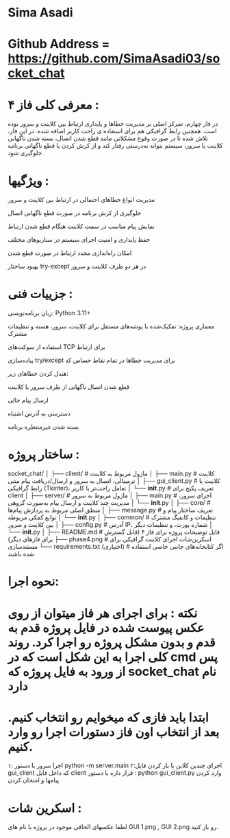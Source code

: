 # Sima Asadi
# Github Address = https://github.com/SimaAsadi03/socket_chat

# معرفی کلی فاز ۴ :
در فاز چهارم، تمرکز اصلی بر مدیریت خطاها و پایداری ارتباط بین کلاینت و سرور بوده است. همچنین رابط گرافیکی هم برای استفاده ی راحت کاربر اضافه شده.
در این فاز، تلاش شده تا در صورت وقوع مشکلاتی مانند قطع شدن اتصال، بسته شدن ناگهانی کلاینت یا سرور، سیستم بتواند به‌درستی رفتار کند و از کرش کردن یا قطع ناگهانی برنامه جلوگیری شود.

# ویژگیها :

مدیریت انواع خطاهای احتمالی در ارتباط بین کلاینت و سرور

جلوگیری از کرش برنامه در صورت قطع ناگهانی اتصال

نمایش پیام مناسب در سمت کلاینت هنگام قطع شدن ارتباط

حفظ پایداری و امنیت اجرای سیستم در سناریوهای مختلف

امکان راه‌اندازی مجدد ارتباط در صورت قطع شدن

بهبود ساختار try-except در هر دو طرف کلاینت و سرور

# جزییات فنی :

زبان برنامه‌نویسی: Python 3.11+

معماری پروژه: تفکیک‌شده با پوشه‌های مستقل برای کلاینت، سرور، هسته و تنظیمات مشترک

استفاده از سوکت‌های TCP برای ارتباط

پیاده‌سازی try/except برای مدیریت خطاها در تمام نقاط حساس کد

هندل کردن خطاهای زیر:

قطع شدن اتصال ناگهانی از طرف سرور یا کلاینت

ارسال پیام خالی

دسترسی به آدرس اشتباه

بسته شدن غیرمنتظره برنامه

# ساختار پروژه :

socket_chat/
│
├── client/                          # ماژول مربوط به کلاینت
│   ├── main.py                      # کلاینت ترمینالی، اتصال به سرور و ارسال/دریافت پیام متنی
│   ├── gui_client.py                # کلاینت با رابط گرافیکی (Tkinter)، تعامل راحت‌تر با کاربر
│   └── __init__.py                  # تعریف پکیج برای client
│
├── server/                          # ماژول مربوط به سرور
│   ├── main.py                      # اجرای سرور، مدیریت چند کلاینت و ارسال پیام به‌صورت گروهی
│   └── __init__.py
│
├── core/                            # منطق اصلی مربوط به پردازش پیام‌ها
│   ├── message.py                   # تعریف ساختار پیام و توابع کمکی مربوطه
│   └── __init__.py
│
├── common/                          # تنظیمات و کانفیگ مشترک بین کلاینت و سرور
│   ├── config.py                    # آدرس IP، شماره پورت، و تنظیمات دیگر
│   └── __init__.py
│
├── README.md                        # فایل توضیحات پروژه برای فاز ۴ (قابل گسترش برای فازهای دیگر)
├── phase4.png                       # اسکرین‌شات اجرای کلاینت گرافیکی برای مستندسازی
└── requirements.txt (اختیاری)      # اگر کتابخانه‌های جانبی خاصی استفاده شده باشند

# نحوه اجرا:

# نکته : برای اجرای هر فاز میتوان از روی عکس پیوست شده در فایل پروژه قدم به قدم و بدون مشکل پروژه رو اجرا کرد. روند کلی اجرا به این شکل است که در cmd پس از ورود به فایل پروژه که socket_chat نام دارد
# ابتدا باید فازی که میخوایم رو انتخاب کنیم. بعد از انتخاب اون فاز دستورات اجرا رو وارد کنیم.

۱: اجرا سرور با دستور python -m server.main
۲:‌اجرای چندین کلاین با باز کردن فایل gui_client  که داخل فایل client قرار داره با دستور : python gui_client.py
وارد کردن پیامها و امتحان کردن 

# اسکرین شات :
لطفا عکسهای الحاقی موجود در پروژه با نام های GUI 1.png , GUI 2.png رو باز کنید.
